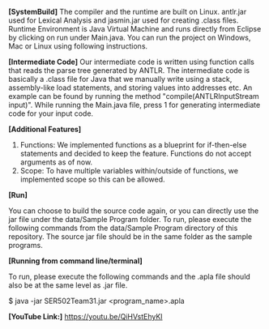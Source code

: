 **[SystemBuild]**
The compiler and the runtime are built on Linux.
antlr.jar used for Lexical Analysis and jasmin.jar used for creating .class files.
Runtime Environment is Java Virtual Machine and runs directly from Eclipse by clicking on run under Main.java.
You can run the project on Windows, Mac or Linux using following instructions.

**[Intermediate Code]**
Our intermediate code is written using function calls that reads the parse tree generated by ANTLR. The intermediate code is basically a .class file for Java that we manually write using a stack, assembly-like load statements, and storing values into addresses etc. An example can be found by running the method "compile(ANTLRInputStream input)". While running the Main.java file, press 1 for generating intermediate code for your input code.

**[Additional Features]**
1. Functions:
	We implemented functions as a blueprint for if-then-else statements and decided to keep the feature. Functions do not accept arguments as of now.
2. Scope:
	To have multiple variables within/outside of functions, we implemented scope so this can be allowed.
	
**[Run]**

You can choose to build the source code again, or you can directly use the jar file under the data/Sample Program folder. To run, please execute the following commands from the data/Sample Program directory of this repository. The source jar file should be in the same folder as the sample programs.

**[Running from command line/terminal]**

To run, please execute the following commands and the <program>.apla file should also be at the same level as .jar file.

$ java -jar SER502Team31.jar <program_name>.apla

**[YouTube Link:]** https://youtu.be/QiHVstEhyKI
